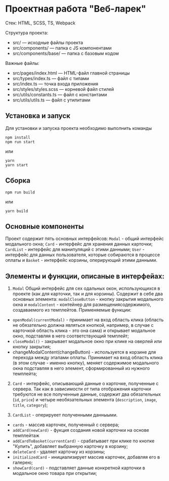 # Проектная работа "Веб-ларек"

Стек: HTML, SCSS, TS, Webpack

Структура проекта:
- src/ — исходные файлы проекта
- src/components/ — папка с JS компонентами
- src/components/base/ — папка с базовым кодом

Важные файлы:
- src/pages/index.html — HTML-файл главной страницы
- src/types/index.ts — файл с типами
- src/index.ts — точка входа приложения
- src/styles/styles.scss — корневой файл стилей
- src/utils/constants.ts — файл с константами
- src/utils/utils.ts — файл с утилитами

## Установка и запуск
Для установки и запуска проекта необходимо выполнить команды

```
npm install
npm run start
```

или

```
yarn
yarn start
```
## Сборка

```
npm run build
```

или

```
yarn build
```

## Основные компоненты

Проект содержит пять основных интерфейсов: ```Modal``` - общий интерфейс модального окна; ```Card``` - интерфейс для хранения данных карточки; ```CardList``` - интерфейс для манипуляций с этими данными; ```User``` - интерфейс для данных пользователя, которые собираются в процессе оплаты и ```Basket``` - интерфейс корзины, оперирующий этими данными.

## Элементы и функции, описаные в интерфейах:

1. ```Modal``` Общий интерфейс для сех одальных окон, использующихся в проекте (как для карточки, так и для корзины). Содержит в себе два основных элемента: ```modalCloseButton``` - кнопку закрытия модального окна и ```modalContent``` - контейнер для размещениясодержимого, создаваемого из темплейтов. Применяемые функции:
  - ```openModal(currentModal)``` - принимает на вход область клика (область не обязательно должна являться кнопкой, например, в случае с карточкой область клика - это она сама) и открывает модальное окно, подставляя в него соответствующий темплейт;
  - ```closeModal()``` - закрывает модальное окно при клике на оверлей или кнопку закрытия;
  - changeModalContent(changeButton) - используется в корзине для перехода между этапами оплаты. Принимает на вход область клика (в этом случае - именно кнопку), меняет содержимое модального окна подставляя в него элемент, сформированный из нужного темплейта;

2. ```Card``` - интерфейс, описывающий данные о карточке, полученные с сервера. Так как в зависимости от типа отображения карточки требуются не все полученные данные, содержит два обязательных (```id```, ```price```) и четыре необязательных элемента (```description```, ```image```, ```title```, ```category```);

3. ```CardList``` - оперируеет полученными данныыми. 
  - ```cards``` - массив карточек, полученный с сервера;
  - ```addCard(newCard)``` - фукция создания новой карточки на основе темплейтаж
  - ```addCardToBasket(currentCard)``` - срабатывает при клике по кнопке "Купить", добавляет выбранную карточку в корзину;
  - ```deleteCard``` - удаляет карточку из корзины;
  - ```initializedCard```  - инициализирует массив карточек, добавляя его в галерею;
  - ```showCard(card)``` - подставляет данные конкретной карточки в модальное окно товара при открытии;
